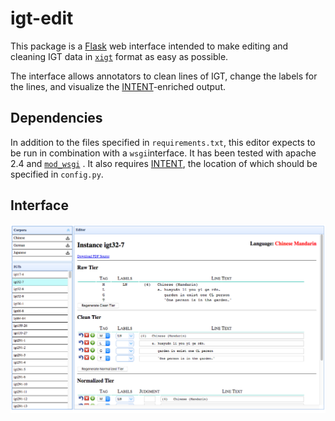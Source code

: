 # igt-edit
This package is a [Flask](http://flask.pocoo.org/) web interface intended to make editing and cleaning IGT data in [`xigt`](https://github.com/xigt/xigt) format as easy as possible.

The interface allows annotators to clean lines of IGT, change the labels for the lines, and visualize the [INTENT](https://github.com/rgeorgi/intent)-enriched output.

## Dependencies
In addition to the files specified in `requirements.txt`, this editor expects to be run in combination with a `wsgi`interface. It has been tested with apache 2.4 and [`mod_wsgi`](https://modwsgi.readthedocs.io/en/develop/) . It also requires [INTENT](https://github.com/rgeorgi/intent), the location of which should be specified in `config.py`.

## Interface
![Interface Screenshot](images/interface.png)